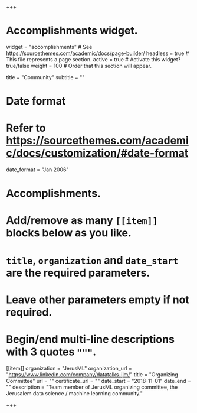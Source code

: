 +++
# Accomplishments widget.
widget = "accomplishments"  # See https://sourcethemes.com/academic/docs/page-builder/
headless = true  # This file represents a page section.
active = true  # Activate this widget? true/false
weight = 100  # Order that this section will appear.

title = "Community"
subtitle = ""

# Date format
#   Refer to https://sourcethemes.com/academic/docs/customization/#date-format
date_format = "Jan 2006"

# Accomplishments.
#   Add/remove as many `[[item]]` blocks below as you like.
#   `title`, `organization` and `date_start` are the required parameters.
#   Leave other parameters empty if not required.
#   Begin/end multi-line descriptions with 3 quotes `"""`.

[[item]]
  organization = "JerusML"
  organization_url = "https://www.linkedin.com/company/datatalks-jlm/"
  title = "Organizing Committee"
  url = ""
  certificate_url = ""
  date_start = "2018-11-01"
  date_end = ""
  description = "Team member of JerusML organizing committee, the Jerusalem data science / machine learning community."


+++
